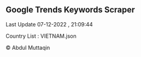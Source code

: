 

## Google Trends Keywords Scraper 
 
Last Update 07-12-2022 , 21:09:44

Country List :
VIETNAM.json



© Abdul Muttaqin 
